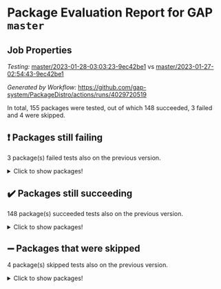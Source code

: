 # Package Evaluation Report for GAP `master`

## Job Properties

*Testing:* [master/2023-01-28-03:03:23-9ec42be1](https://github.com/gap-system/PackageDistro/blob/data/reports/master/2023-01-28-03:03:23-9ec42be1) vs [master/2023-01-27-02:54:43-9ec42be1](https://github.com/gap-system/PackageDistro/blob/data/reports/master/2023-01-27-02:54:43-9ec42be1)

*Generated by Workflow:* https://github.com/gap-system/PackageDistro/actions/runs/4029720519

In total, 155 packages were tested, out of which 148 succeeded, 3 failed and 4 were skipped.

## :exclamation: Packages still failing

3 package(s) failed tests also on the previous version.
<details><summary>Click to show packages!</summary>

- groupoids 1.71 [(failure)](https://github.com/gap-system/PackageDistro/actions/runs/4029720519/jobs/6928023965)
- semigroups 5.2.0 [(failure)](https://github.com/gap-system/PackageDistro/actions/runs/4029720519/jobs/6928028053)
- xmod 2.88 [(failure)](https://github.com/gap-system/PackageDistro/actions/runs/4029720519/jobs/6928030141)
</details>

## :heavy_check_mark: Packages still succeeding

148 package(s) succeeded tests also on the previous version.
<details><summary>Click to show packages!</summary>

- 4ti2interface 2023.01-01 [(success)](https://github.com/gap-system/PackageDistro/actions/runs/4029720519/jobs/6928020505)
- ace 5.6.2 [(success)](https://github.com/gap-system/PackageDistro/actions/runs/4029720519/jobs/6928020603)
- aclib 1.3.2 [(success)](https://github.com/gap-system/PackageDistro/actions/runs/4029720519/jobs/6928020704)
- agt 0.3.1 [(success)](https://github.com/gap-system/PackageDistro/actions/runs/4029720519/jobs/6928020752)
- alnuth 3.2.1 [(success)](https://github.com/gap-system/PackageDistro/actions/runs/4029720519/jobs/6928020799)
- anupq 3.3.0 [(success)](https://github.com/gap-system/PackageDistro/actions/runs/4029720519/jobs/6928020845)
- atlasrep 2.1.6 [(success)](https://github.com/gap-system/PackageDistro/actions/runs/4029720519/jobs/6928020896)
- autodoc 2022.10.20 [(success)](https://github.com/gap-system/PackageDistro/actions/runs/4029720519/jobs/6928020940)
- automata 1.15 [(success)](https://github.com/gap-system/PackageDistro/actions/runs/4029720519/jobs/6928021005)
- automgrp 1.3.2 [(success)](https://github.com/gap-system/PackageDistro/actions/runs/4029720519/jobs/6928021070)
- autpgrp 1.11 [(success)](https://github.com/gap-system/PackageDistro/actions/runs/4029720519/jobs/6928021125)
- cap 2023.01-09 [(success)](https://github.com/gap-system/PackageDistro/actions/runs/4029720519/jobs/6928021176)
- caratinterface 2.3.4 [(success)](https://github.com/gap-system/PackageDistro/actions/runs/4029720519/jobs/6928021235)
- cddinterface 2022.11.01 [(success)](https://github.com/gap-system/PackageDistro/actions/runs/4029720519/jobs/6928021291)
- circle 1.6.5 [(success)](https://github.com/gap-system/PackageDistro/actions/runs/4029720519/jobs/6928021337)
- classicpres 1.22 [(success)](https://github.com/gap-system/PackageDistro/actions/runs/4029720519/jobs/6928021390)
- cohomolo 1.6.11 [(success)](https://github.com/gap-system/PackageDistro/actions/runs/4029720519/jobs/6928021427)
- congruence 1.2.4 [(success)](https://github.com/gap-system/PackageDistro/actions/runs/4029720519/jobs/6928021473)
- corelg 1.56 [(success)](https://github.com/gap-system/PackageDistro/actions/runs/4029720519/jobs/6928021519)
- crime 1.6 [(success)](https://github.com/gap-system/PackageDistro/actions/runs/4029720519/jobs/6928021553)
- crisp 1.4.6 [(success)](https://github.com/gap-system/PackageDistro/actions/runs/4029720519/jobs/6928021594)
- crypting 0.10.4 [(success)](https://github.com/gap-system/PackageDistro/actions/runs/4029720519/jobs/6928021649)
- cryst 4.1.25 [(success)](https://github.com/gap-system/PackageDistro/actions/runs/4029720519/jobs/6928021692)
- crystcat 1.1.10 [(success)](https://github.com/gap-system/PackageDistro/actions/runs/4029720519/jobs/6928021734)
- ctbllib 1.3.4 [(success)](https://github.com/gap-system/PackageDistro/actions/runs/4029720519/jobs/6928021786)
- cubefree 1.19 [(success)](https://github.com/gap-system/PackageDistro/actions/runs/4029720519/jobs/6928021834)
- curlinterface 2.3.1 [(success)](https://github.com/gap-system/PackageDistro/actions/runs/4029720519/jobs/6928021899)
- cvec 2.7.6 [(success)](https://github.com/gap-system/PackageDistro/actions/runs/4029720519/jobs/6928021955)
- datastructures 0.3.0 [(success)](https://github.com/gap-system/PackageDistro/actions/runs/4029720519/jobs/6928021991)
- deepthought 1.0.6 [(success)](https://github.com/gap-system/PackageDistro/actions/runs/4029720519/jobs/6928022055)
- design 1.7 [(success)](https://github.com/gap-system/PackageDistro/actions/runs/4029720519/jobs/6928022098)
- difsets 2.3.1 [(success)](https://github.com/gap-system/PackageDistro/actions/runs/4029720519/jobs/6928022156)
- digraphs 1.6.1 [(success)](https://github.com/gap-system/PackageDistro/actions/runs/4029720519/jobs/6928022204)
- edim 1.3.6 [(success)](https://github.com/gap-system/PackageDistro/actions/runs/4029720519/jobs/6928022268)
- example 4.3.3 [(success)](https://github.com/gap-system/PackageDistro/actions/runs/4029720519/jobs/6928022343)
- examplesforhomalg 2022.11-01 [(success)](https://github.com/gap-system/PackageDistro/actions/runs/4029720519/jobs/6928022413)
- factint 1.6.3 [(success)](https://github.com/gap-system/PackageDistro/actions/runs/4029720519/jobs/6928022461)
- ferret 1.0.9 [(success)](https://github.com/gap-system/PackageDistro/actions/runs/4029720519/jobs/6928022534)
- fga 1.4.0 [(success)](https://github.com/gap-system/PackageDistro/actions/runs/4029720519/jobs/6928022596)
- fining 1.5.4 [(success)](https://github.com/gap-system/PackageDistro/actions/runs/4029720519/jobs/6928022727)
- float 1.0.3 [(success)](https://github.com/gap-system/PackageDistro/actions/runs/4029720519/jobs/6928022796)
- format 1.4.3 [(success)](https://github.com/gap-system/PackageDistro/actions/runs/4029720519/jobs/6928022851)
- forms 1.2.9 [(success)](https://github.com/gap-system/PackageDistro/actions/runs/4029720519/jobs/6928022921)
- fplsa 1.2.6 [(success)](https://github.com/gap-system/PackageDistro/actions/runs/4029720519/jobs/6928022994)
- fr 2.4.12 [(success)](https://github.com/gap-system/PackageDistro/actions/runs/4029720519/jobs/6928023044)
- francy 1.2.5 [(success)](https://github.com/gap-system/PackageDistro/actions/runs/4029720519/jobs/6928023096)
- fwtree 1.3 [(success)](https://github.com/gap-system/PackageDistro/actions/runs/4029720519/jobs/6928023171)
- gapdoc 1.6.6 [(success)](https://github.com/gap-system/PackageDistro/actions/runs/4029720519/jobs/6928023251)
- gauss 2023.01-01 [(success)](https://github.com/gap-system/PackageDistro/actions/runs/4029720519/jobs/6928023321)
- gaussforhomalg 2022.08-03 [(success)](https://github.com/gap-system/PackageDistro/actions/runs/4029720519/jobs/6928023396)
- gbnp 1.0.5 [(success)](https://github.com/gap-system/PackageDistro/actions/runs/4029720519/jobs/6928023476)
- generalizedmorphismsforcap 2022.12-01 [(success)](https://github.com/gap-system/PackageDistro/actions/runs/4029720519/jobs/6928023543)
- genss 1.6.8 [(success)](https://github.com/gap-system/PackageDistro/actions/runs/4029720519/jobs/6928023619)
- gradedmodules 2022.09-02 [(success)](https://github.com/gap-system/PackageDistro/actions/runs/4029720519/jobs/6928023700)
- gradedringforhomalg 2022.11-01 [(success)](https://github.com/gap-system/PackageDistro/actions/runs/4029720519/jobs/6928023796)
- grape 4.9.0 [(success)](https://github.com/gap-system/PackageDistro/actions/runs/4029720519/jobs/6928023878)
- grpconst 2.6.3 [(success)](https://github.com/gap-system/PackageDistro/actions/runs/4029720519/jobs/6928024023)
- guarana 0.96.3 [(success)](https://github.com/gap-system/PackageDistro/actions/runs/4029720519/jobs/6928024109)
- guava 3.18 [(success)](https://github.com/gap-system/PackageDistro/actions/runs/4029720519/jobs/6928024172)
- hap 1.49 [(success)](https://github.com/gap-system/PackageDistro/actions/runs/4029720519/jobs/6928024238)
- hapcryst 0.1.15 [(success)](https://github.com/gap-system/PackageDistro/actions/runs/4029720519/jobs/6928024314)
- hecke 1.5.3 [(success)](https://github.com/gap-system/PackageDistro/actions/runs/4029720519/jobs/6928024405)
- help 3.5 [(success)](https://github.com/gap-system/PackageDistro/actions/runs/4029720519/jobs/6928024471)
- homalg 2022.12-02 [(success)](https://github.com/gap-system/PackageDistro/actions/runs/4029720519/jobs/6928024531)
- homalgtocas 2022.11-02 [(success)](https://github.com/gap-system/PackageDistro/actions/runs/4029720519/jobs/6928024587)
- idrel 2.44 [(success)](https://github.com/gap-system/PackageDistro/actions/runs/4029720519/jobs/6928024659)
- images 1.3.1 [(success)](https://github.com/gap-system/PackageDistro/actions/runs/4029720519/jobs/6928024738)
- intpic 0.3.0 [(success)](https://github.com/gap-system/PackageDistro/actions/runs/4029720519/jobs/6928024817)
- io 4.8.0 [(success)](https://github.com/gap-system/PackageDistro/actions/runs/4029720519/jobs/6928024890)
- io_forhomalg 2022.11-01 [(success)](https://github.com/gap-system/PackageDistro/actions/runs/4029720519/jobs/6928024967)
- irredsol 1.4.4 [(success)](https://github.com/gap-system/PackageDistro/actions/runs/4029720519/jobs/6928025024)
- json 2.1.1 [(success)](https://github.com/gap-system/PackageDistro/actions/runs/4029720519/jobs/6928025108)
- jupyterkernel 1.4.1 [(success)](https://github.com/gap-system/PackageDistro/actions/runs/4029720519/jobs/6928025169)
- jupyterviz 1.5.6 [(success)](https://github.com/gap-system/PackageDistro/actions/runs/4029720519/jobs/6928025250)
- kan 1.34 [(success)](https://github.com/gap-system/PackageDistro/actions/runs/4029720519/jobs/6928025306)
- kbmag 1.5.11 [(success)](https://github.com/gap-system/PackageDistro/actions/runs/4029720519/jobs/6928025376)
- laguna 3.9.5 [(success)](https://github.com/gap-system/PackageDistro/actions/runs/4029720519/jobs/6928025442)
- liealgdb 2.2.1 [(success)](https://github.com/gap-system/PackageDistro/actions/runs/4029720519/jobs/6928025492)
- liepring 2.8 [(success)](https://github.com/gap-system/PackageDistro/actions/runs/4029720519/jobs/6928025545)
- liering 2.4.2 [(success)](https://github.com/gap-system/PackageDistro/actions/runs/4029720519/jobs/6928025602)
- linearalgebraforcap 2023.01-03 [(success)](https://github.com/gap-system/PackageDistro/actions/runs/4029720519/jobs/6928025669)
- localizeringforhomalg 2022.11-01 [(success)](https://github.com/gap-system/PackageDistro/actions/runs/4029720519/jobs/6928025719)
- loops 3.4.3 [(success)](https://github.com/gap-system/PackageDistro/actions/runs/4029720519/jobs/6928025758)
- lpres 1.0.3 [(success)](https://github.com/gap-system/PackageDistro/actions/runs/4029720519/jobs/6928025805)
- majoranaalgebras 1.5.1 [(success)](https://github.com/gap-system/PackageDistro/actions/runs/4029720519/jobs/6928025850)
- mapclass 1.4.6 [(success)](https://github.com/gap-system/PackageDistro/actions/runs/4029720519/jobs/6928025897)
- matgrp 0.70 [(success)](https://github.com/gap-system/PackageDistro/actions/runs/4029720519/jobs/6928025947)
- matricesforhomalg 2023.01-01 [(success)](https://github.com/gap-system/PackageDistro/actions/runs/4029720519/jobs/6928026007)
- modisom 2.5.3 [(success)](https://github.com/gap-system/PackageDistro/actions/runs/4029720519/jobs/6928026063)
- modulepresentationsforcap 2022.12-01 [(success)](https://github.com/gap-system/PackageDistro/actions/runs/4029720519/jobs/6928026112)
- modules 2022.11-01 [(success)](https://github.com/gap-system/PackageDistro/actions/runs/4029720519/jobs/6928026156)
- monoidalcategories 2022.12-01 [(success)](https://github.com/gap-system/PackageDistro/actions/runs/4029720519/jobs/6928026206)
- nconvex 2022.09-01 [(success)](https://github.com/gap-system/PackageDistro/actions/runs/4029720519/jobs/6928026284)
- nilmat 1.4.2 [(success)](https://github.com/gap-system/PackageDistro/actions/runs/4029720519/jobs/6928026352)
- nock 1.5 [(success)](https://github.com/gap-system/PackageDistro/actions/runs/4029720519/jobs/6928026429)
- normalizinterface 1.3.5 [(success)](https://github.com/gap-system/PackageDistro/actions/runs/4029720519/jobs/6928026499)
- nq 2.5.9 [(success)](https://github.com/gap-system/PackageDistro/actions/runs/4029720519/jobs/6928026557)
- numericalsgps 1.3.1 [(success)](https://github.com/gap-system/PackageDistro/actions/runs/4029720519/jobs/6928026603)
- openmath 11.5.2 [(success)](https://github.com/gap-system/PackageDistro/actions/runs/4029720519/jobs/6928026666)
- orb 4.9.0 [(success)](https://github.com/gap-system/PackageDistro/actions/runs/4029720519/jobs/6928026714)
- packagemanager 1.3.2 [(success)](https://github.com/gap-system/PackageDistro/actions/runs/4029720519/jobs/6928026773)
- patternclass 2.4.3 [(success)](https://github.com/gap-system/PackageDistro/actions/runs/4029720519/jobs/6928026836)
- permut 2.0.4 [(success)](https://github.com/gap-system/PackageDistro/actions/runs/4029720519/jobs/6928026894)
- polenta 1.3.10 [(success)](https://github.com/gap-system/PackageDistro/actions/runs/4029720519/jobs/6928026953)
- polymaking 0.8.6 [(success)](https://github.com/gap-system/PackageDistro/actions/runs/4029720519/jobs/6928027011)
- primgrp 3.4.3 [(success)](https://github.com/gap-system/PackageDistro/actions/runs/4029720519/jobs/6928027059)
- profiling 2.5.2 [(success)](https://github.com/gap-system/PackageDistro/actions/runs/4029720519/jobs/6928027109)
- qpa 1.34 [(success)](https://github.com/gap-system/PackageDistro/actions/runs/4029720519/jobs/6928027170)
- quagroup 1.8.3 [(success)](https://github.com/gap-system/PackageDistro/actions/runs/4029720519/jobs/6928027218)
- radiroot 2.9 [(success)](https://github.com/gap-system/PackageDistro/actions/runs/4029720519/jobs/6928027309)
- rcwa 4.7.1 [(success)](https://github.com/gap-system/PackageDistro/actions/runs/4029720519/jobs/6928027411)
- rds 1.8 [(success)](https://github.com/gap-system/PackageDistro/actions/runs/4029720519/jobs/6928027473)
- recog 1.4.2 [(success)](https://github.com/gap-system/PackageDistro/actions/runs/4029720519/jobs/6928027540)
- repndecomp 1.3.0 [(success)](https://github.com/gap-system/PackageDistro/actions/runs/4029720519/jobs/6928027646)
- repsn 3.1.0 [(success)](https://github.com/gap-system/PackageDistro/actions/runs/4029720519/jobs/6928027720)
- resclasses 4.7.3 [(success)](https://github.com/gap-system/PackageDistro/actions/runs/4029720519/jobs/6928027779)
- ringsforhomalg 2022.11-01 [(success)](https://github.com/gap-system/PackageDistro/actions/runs/4029720519/jobs/6928027828)
- sco 2022.09-01 [(success)](https://github.com/gap-system/PackageDistro/actions/runs/4029720519/jobs/6928027920)
- scscp 2.4.0 [(success)](https://github.com/gap-system/PackageDistro/actions/runs/4029720519/jobs/6928027989)
- sglppow 2.3 [(success)](https://github.com/gap-system/PackageDistro/actions/runs/4029720519/jobs/6928028119)
- sgpviz 0.999.5 [(success)](https://github.com/gap-system/PackageDistro/actions/runs/4029720519/jobs/6928028195)
- simpcomp 2.1.14 [(success)](https://github.com/gap-system/PackageDistro/actions/runs/4029720519/jobs/6928028303)
- singular 2022.09.23 [(success)](https://github.com/gap-system/PackageDistro/actions/runs/4029720519/jobs/6928028398)
- sl2reps 1.1 [(success)](https://github.com/gap-system/PackageDistro/actions/runs/4029720519/jobs/6928028491)
- sla 1.5.3 [(success)](https://github.com/gap-system/PackageDistro/actions/runs/4029720519/jobs/6928028572)
- smallgrp 1.5.1 [(success)](https://github.com/gap-system/PackageDistro/actions/runs/4029720519/jobs/6928028672)
- smallsemi 0.6.13 [(success)](https://github.com/gap-system/PackageDistro/actions/runs/4029720519/jobs/6928028740)
- sonata 2.9.6 [(success)](https://github.com/gap-system/PackageDistro/actions/runs/4029720519/jobs/6928028808)
- sophus 1.27 [(success)](https://github.com/gap-system/PackageDistro/actions/runs/4029720519/jobs/6928028881)
- spinsym 1.5.2 [(success)](https://github.com/gap-system/PackageDistro/actions/runs/4029720519/jobs/6928028956)
- standardff 0.9.4 [(success)](https://github.com/gap-system/PackageDistro/actions/runs/4029720519/jobs/6928029025)
- symbcompcc 1.3.2 [(success)](https://github.com/gap-system/PackageDistro/actions/runs/4029720519/jobs/6928029100)
- thelma 1.3 [(success)](https://github.com/gap-system/PackageDistro/actions/runs/4029720519/jobs/6928029157)
- tomlib 1.2.9 [(success)](https://github.com/gap-system/PackageDistro/actions/runs/4029720519/jobs/6928029218)
- toolsforhomalg 2022.12-01 [(success)](https://github.com/gap-system/PackageDistro/actions/runs/4029720519/jobs/6928029288)
- toric 1.9.5 [(success)](https://github.com/gap-system/PackageDistro/actions/runs/4029720519/jobs/6928029387)
- toricvarieties 2022.07.13 [(success)](https://github.com/gap-system/PackageDistro/actions/runs/4029720519/jobs/6928029461)
- transgrp 3.6.3 [(success)](https://github.com/gap-system/PackageDistro/actions/runs/4029720519/jobs/6928029536)
- ugaly 4.0.3 [(success)](https://github.com/gap-system/PackageDistro/actions/runs/4029720519/jobs/6928029600)
- unipot 1.5 [(success)](https://github.com/gap-system/PackageDistro/actions/runs/4029720519/jobs/6928029665)
- unitlib 4.1.0 [(success)](https://github.com/gap-system/PackageDistro/actions/runs/4029720519/jobs/6928029743)
- utils 0.81 [(success)](https://github.com/gap-system/PackageDistro/actions/runs/4029720519/jobs/6928029825)
- uuid 0.7 [(success)](https://github.com/gap-system/PackageDistro/actions/runs/4029720519/jobs/6928029931)
- walrus 0.9991 [(success)](https://github.com/gap-system/PackageDistro/actions/runs/4029720519/jobs/6928029999)
- wedderga 4.10.2 [(success)](https://github.com/gap-system/PackageDistro/actions/runs/4029720519/jobs/6928030073)
- xmodalg 1.23 [(success)](https://github.com/gap-system/PackageDistro/actions/runs/4029720519/jobs/6928030200)
- yangbaxter 0.10.2 [(success)](https://github.com/gap-system/PackageDistro/actions/runs/4029720519/jobs/6928030259)
- zeromqinterface 0.14 [(success)](https://github.com/gap-system/PackageDistro/actions/runs/4029720519/jobs/6928030330)
</details>

## :heavy_minus_sign: Packages that were skipped

4 package(s) skipped tests also on the previous version.
<details><summary>Click to show packages!</summary>

- browse 1.8.20 [(skipped)](https://github.com/gap-system/PackageDistro/actions/runs/4029720519/jobs/6927865568)
- itc 1.5.1 [(skipped)](https://github.com/gap-system/PackageDistro/actions/runs/4029720519/jobs/6927865568)
- polycyclic 2.16 [(skipped)](https://github.com/gap-system/PackageDistro/actions/runs/4029720519/jobs/6927865568)
- xgap 4.31 [(skipped)](https://github.com/gap-system/PackageDistro/actions/runs/4029720519/jobs/6927865568)
</details>

